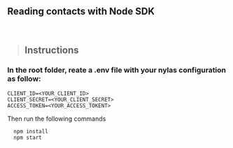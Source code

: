 ## Reading contacts with Node SDK
<br/>

>## Instructions


  ### In the root folder, reate a .env file with your nylas configuration as follow: 

```
CLIENT_ID=<YOUR_CLIENT_ID>
CLIENT_SECRET=<YOUR_CLIENT_SECRET>
ACCESS_TOKEN=<YOUR_ACCESS_TOKENT>
```
Then run the following commands
```
  npm install
  npm start
  ```

